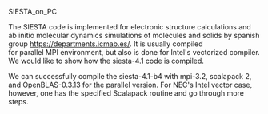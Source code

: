 SIESTA_on_PC

  The SIESTA code is implemented for electronic structure calculations and ab initio molecular dynamics 
simulations of molecules and solids by spanish group https://departments.icmab.es/. It is usually compiled  
for parallel MPI environment, but also is done for Intel's vectorized compiler. We would like to show
how the siesta-4.1 code is compiled.

  We can successfully compile the siesta-4.1-b4 with mpi-3.2, scalapack 2, and OpenBLAS-0.3.13 for 
the parallel version. For NEC's Intel vector case, however, one has the specified Scalapack routine and 
go through more steps.

